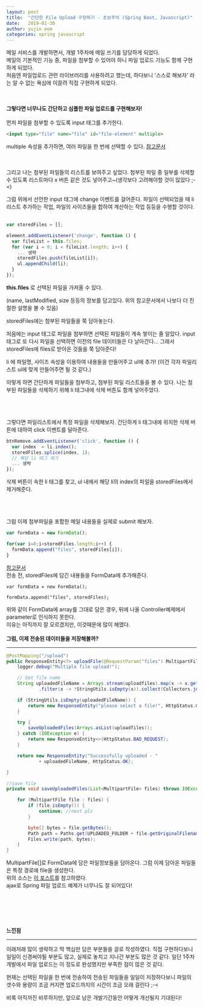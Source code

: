 ```yaml
---
layout: post
title:  "간단한 File Upload 구현하기 - 초보주의 (Spring Boot, Javascript)"
date:   2019-01-30
author: yujin eom
categories: spring javascript
---
```


메일 서비스를 개발하면서, 개발 1주차에 메일 쓰기를 담당하게 되었다.  
메일의 기본적인 기능 중, 파일을 첨부할 수 있어야 하니 파일 업로드 기능도 함께 구현하게 되었다.  
처음엔 파일업로드 관련 라이브러리를 사용하려고 했는데, 하다보니 '스스로 해보자' 라는 알 수 없는 욕심에 이끌려 직접 구현하게 되었다.

<br><br>
__그렇다면 너무나도 간단하고 심플한 파일 업로드를 구현해보자!__
<br><br>
먼저 파일을 첨부할 수 있도록 input 태그를 추가한다.

```html
<input type="file" name="file" id="file-element" multiple>
```

multiple 속성을 추가하면, 여러 파일을 한 번에 선택할 수 있다.
[참고문서](https://developer.mozilla.org/ko/docs/Web/HTML/Element/Input/file)

<br><br>
그리고 나는 첨부된 파일들의 리스트를 보여주고 싶었다. 첨부된 파일 중 일부를 삭제할 수 있도록 리스트마다 x 버튼 같은 것도 넣어주고~(생각보다 고려해야할 것이 많았다 ;-<)

그럼 위에서 선언한 input 태그에 change 이벤트를 걸어준다. 파일이 선택되었을 때 li 리스트 추가하는 작업, 파일의 사이즈들을 합하여 계산하는 작업 등등을 수행할 것이다.
<br><br>



```javascript
var storedFiles = [];

element.addEventListener('change', function () {        
  var fileList = this.files; 
  for (var i = 0; i < fileList.length; i++) {
    ... 생략
    storedFiles.push(fileList[i]);
    ul.appendChild(li);
  }
});
```

**this.files** 로 선택된 파일을 가져올 수 있다.

(name, lastModified, size 등등의 정보를 담고있다. 위의 참고문서에서 나보다 더 친절한 설명을 볼 수 있음)

storedFiles에는 첨부된 파일들을 쭉 담아놓는다.

처음에는 input 태그로 파일을 첨부하면 선택된 파일들이 계속 쌓이는 줄 알았다. input 태그로 또 다시 파일을 선택하면 이전의 file 데이터들은 다 날아간다... 그래서 storedFiles에 files로 받아온 것들을 쭉 담아준다!

li 에 파일명, 사이즈 속성을 이용하여 내용들을 만들어주고 ul에 추가! (이건 각자 파일리스트 ui에 맞게 만들어주면 될 것 같다.)

이렇게 하면 간단하게 파일들을 첨부하고, 첨부된 파일 리스트들을 볼 수 있다.
나는 첨부된 파일들을 삭제하기 위해 li 태그내에 삭제 버튼도 함께 넣어주었다.

<br><br><br>
그렇다면 파일리스트에서 특정 파일을 삭제해보자.
간단하게 li 태그내에 위치한 삭제 버튼에 대하여 click 이벤트를 달아준다.


```javascript
btnRemove.addEventListener('click', function () {
  var index	 = li.index();
  storedFiles.splice(index, 1);
  // 해당 li 태그 제거
  ... 생략
});
```

삭제 버튼이 속한 li 태그를 찾고, ul 내에서 해당 li의 index의 파일을 storedFiles에서 제거해준다. 



<br><br><br>
그럼 이제 첨부파일을 포함한 메일 내용들을 실제로 submit 해보자.

```javascript
var formData = new FormData();

for(var i=0;i<storedFiles.length;i++) {
  formData.append("files", storedFiles[i]);
}
```
[참고문서](https://developer.mozilla.org/en-US/docs/Web/API/FormData/FormData)  
전송 전, storedFiles에 담긴 내용들을 FormData에 추가해준다.  


```javscript
var formData = new FormData();

formData.append("files", storedFiles);
```
위와 같이 FormData에 array를 그대로 담은 경우, 뒤에 나올 Controller예제에서 parameter로 인식하지 못한다.  
이유는 아직까지 잘 모르겠지만, 이것때문에 많이 헤맸다.
<br><br>
__그럼, 이제 전송된 데이터들을 저장해볼까?__
<br>
* * *



```java
@PostMapping("/upload")
public ResponseEntity<?> uploadFile(@RequestParam("files") MultipartFile[] files) {
    logger.debug("Multiple file upload!");

    // Get file name
    String uploadedFileName = Arrays.stream(uploadfiles).map(x -> x.getOriginalFilename())
            .filter(x -> !StringUtils.isEmpty(x)).collect(Collectors.joining(" , "));

    if (StringUtils.isEmpty(uploadedFileName)) {
        return new ResponseEntity("please select a file!", HttpStatus.OK);
    }

    try {
        saveUploadedFiles(Arrays.asList(uploadfiles));
    } catch (IOException e) {
        return new ResponseEntity<>(HttpStatus.BAD_REQUEST);
    }

    return new ResponseEntity("Successfully uploaded - "
            + uploadedFileName, HttpStatus.OK);

}

//save file
private void saveUploadedFiles(List<MultipartFile> files) throws IOException {

    for (MultipartFile file : files) {
        if (file.isEmpty()) {
            continue; //next pls
        }

        byte[] bytes = file.getBytes();
        Path path = Paths.get(UPLOADED_FOLDER + file.getOriginalFilename());
        Files.write(path, bytes);
    }
}
```
MultipartFile[]로 FormData에 담은 파일정보들을 담아온다.
그럼 이제 담아온 파일들은 특정 경로에 file을 생성한다.  
위의 소스는 [이 포스트](https://www.mkyong.com/spring-boot/spring-boot-file-upload-example-ajax-and-rest/)를 참고하였다.  
ajax로 Spring 파일 업로드 예제가 너무나도 잘 되어있다!

<br><br><br><br><br>
**느낀점**
* * *
이래저래 많이 생략하고 딱 핵심만 담은 부분들을 글로 작성하였다. 직접 구현하다보니 일일이 신경써야될 부분도 많고, 실제로 놓치고 지나간 부분도 많은 것 같다. 일단 1주차 개발에서 파일 업로드는 이 정도로 완성했지만 부족한 점이 많은 것 같다.

현재는 선택된 파일을 한 번에 전송하여 전송된 파일들을 일일이 저장하다보니 파일의 갯수와 용량이 조금 커지면 업로드까지의 시간이 조금 오래 걸린다 ;-<

비록 아직까진 비루하지만, 앞으로 남은 개발기간동안 어떻게 개선될지 기대된다!

